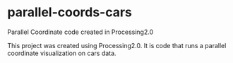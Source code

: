 parallel-coords-cars
====================

Parallel Coordinate code created in Processing2.0

This project was created using Processing2.0. It is code that runs a parallel coordinate visualization on cars data.

